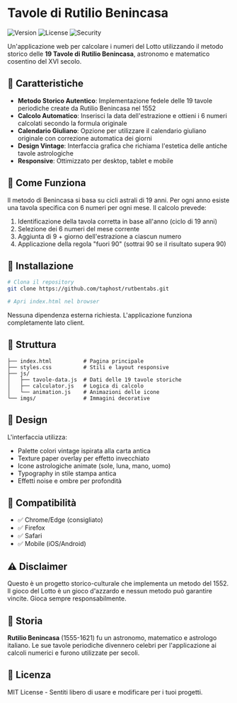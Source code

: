 # Tavole di Rutilio Benincasa

![Version](https://img.shields.io/badge/version-1.0.0-yellow.svg)
![License](https://img.shields.io/badge/license-MIT-yellow.svg)
![Security](https://img.shields.io/badge/security-cryptographic-orange.svg)

Un'applicazione web per calcolare i numeri del Lotto utilizzando il metodo storico delle **19 Tavole di Rutilio Benincasa**, astronomo e matematico cosentino del XVI secolo.

## 🎯 Caratteristiche

- **Metodo Storico Autentico**: Implementazione fedele delle 19 tavole periodiche create da Rutilio Benincasa nel 1552
- **Calcolo Automatico**: Inserisci la data dell'estrazione e ottieni i 6 numeri calcolati secondo la formula originale
- **Calendario Giuliano**: Opzione per utilizzare il calendario giuliano originale con correzione automatica dei giorni
- **Design Vintage**: Interfaccia grafica che richiama l'estetica delle antiche tavole astrologiche
- **Responsive**: Ottimizzato per desktop, tablet e mobile

## 📖 Come Funziona

Il metodo di Benincasa si basa su cicli astrali di 19 anni. Per ogni anno esiste una tavola specifica con 6 numeri per ogni mese. Il calcolo prevede:

1. Identificazione della tavola corretta in base all'anno (ciclo di 19 anni)
2. Selezione dei 6 numeri del mese corrente
3. Aggiunta di 9 + giorno dell'estrazione a ciascun numero
4. Applicazione della regola "fuori 90" (sottrai 90 se il risultato supera 90)

## 🚀 Installazione

```bash
# Clona il repository
git clone https://github.com/taphost/rutbentabs.git

# Apri index.html nel browser
```

Nessuna dipendenza esterna richiesta. L'applicazione funziona completamente lato client.

## 📁 Struttura

```
├── index.html          # Pagina principale
├── styles.css          # Stili e layout responsive
├── js/
│   ├── tavole-data.js  # Dati delle 19 tavole storiche
│   ├── calculator.js   # Logica di calcolo
│   └── animation.js    # Animazioni delle icone
└── imgs/               # Immagini decorative
```

## 🎨 Design

L'interfaccia utilizza:
- Palette colori vintage ispirata alla carta antica
- Texture paper overlay per effetto invecchiato
- Icone astrologiche animate (sole, luna, mano, uomo)
- Typography in stile stampa antica
- Effetti noise e ombre per profondità

## 📱 Compatibilità

- ✅ Chrome/Edge (consigliato)
- ✅ Firefox
- ✅ Safari
- ✅ Mobile (iOS/Android)

## ⚠️ Disclaimer

Questo è un progetto storico-culturale che implementa un metodo del 1552. Il gioco del Lotto è un gioco d'azzardo e nessun metodo può garantire vincite. Gioca sempre responsabilmente.

## 📜 Storia

**Rutilio Benincasa** (1555-1621) fu un astronomo, matematico e astrologo italiano. Le sue tavole periodiche divennero celebri per l'applicazione ai calcoli numerici e furono utilizzate per secoli.

## 📄 Licenza

MIT License - Sentiti libero di usare e modificare per i tuoi progetti.

